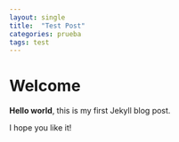 ```yaml
---
layout: single
title:  "Test Post"
categories: prueba
tags: test
---
```


# Welcome

**Hello world**, this is my first Jekyll blog post.

I hope you like it!
